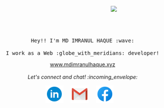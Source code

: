 <!-- <p align="right">
  <img src="https://media.giphy.com/media/M9gbBd9nbDrOTu1Mqx/giphy.gif" width="350">
</p>
 -->
 
 
<p align="center">
   <img src="https://media.giphy.com/media/M9gbBd9nbDrOTu1Mqx/giphy.gif" width="35%" align="right">
  <br><br>
  <samp>
    <br><br><br>
    Hey!! I'm MD IMRANUL HAQUE :wave:
    <br><br>
    I work as a Web :globe_with_meridians: developer!
  </samp>
</p>

<p align="center"> 
   <a target="blank" href="https://www.mdimranulhaque.xyz/">www.mdimranulhaque.xyz</a> </br></br>
  <i> Let's connect and chat! :incoming_envelope: </i> </br>
</p>

<p align="center">
<a href="https://www.linkedin.com/in/md-imranul-haque-892b22223/"><img src="https://github.com/Imran-2022/Imran-2022/blob/main/images/linkedin.png" alt="LinkedIn"></a> &nbsp; &nbsp;
<a href="mailto:mdimranulhaque202@gmail.com"><img src="https://github.com/Imran-2022/Imran-2022/blob/main/images/gmail.png" alt="Gmail"></a> &nbsp; &nbsp;
<a href="https://web.facebook.com/profile.php?id=100071106706650"><img src="https://github.com/Imran-2022/Imran-2022/blob/main/images/facebook.png" alt="Facebook"></a> &nbsp; &nbsp;
<!-- 
</p>
 <br><br><br><br>
 <p> <b> About Me There !</b> <img src="https://media.giphy.com/media/WUlplcMpOCEmTGBtBW/giphy.gif" width="20"> 
</p>

```javascript
const IMRAN = {
    pronouns: "He" | "Him",
    code: ["Javascript","C"],
    askMeAbout: ["web dev", "tech", "app dev"],
    operatingSystems: ["Windows"],
    technologies: {
        mobileApp: ["REACT NATIVE"],
        frontEnd: {
            js: ["REACT"],
            css: ["Tailwind css", "Bootstrap 5", "Styled Components", "SASS ]
            codeStructure:["HTML-5"]
        },
        backEnd: {
            js: ["Node", "Express"],
        },
        databases: ["MongoDb"],
        projectDeploy: ["Firebase","Github","Netlify","Heroku"]
    },
    architecture: ["Responsive web applications", "Single page applications"],
    currentProject: "I am developing some personal Project right now !",
    funFact: "There are two ways to write error-free programs; only the third one works"
};
```
<br><br>
 -->
